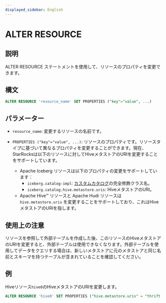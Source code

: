 ```yaml
---
displayed_sidebar: English
---
```


# ALTER RESOURCE

## 説明

ALTER RESOURCE ステートメントを使用して、リソースのプロパティを変更できます。

## 構文

```SQL
ALTER RESOURCE 'resource_name' SET PROPERTIES ("key"="value", ...)
```

## パラメーター

- `resource_name`: 変更するリソースの名前です。

- `PROPERTIES ("key"="value", ...)`: リソースのプロパティです。リソースタイプに基づいて異なるプロパティを変更することができます。現在、StarRocksは以下のリソースに対してHiveメタストアのURIを変更することをサポートしています。
  - Apache Iceberg リソースは以下のプロパティの変更をサポートしています：
    - `iceberg.catalog-impl`: [カスタムカタログ](../../../data_source/External_table.md)の完全修飾クラス名。
    - `iceberg.catalog.hive.metastore.uris`: HiveメタストアのURI。
  - Apache Hive™ リソースと Apache Hudi リソースは `hive.metastore.uris` を変更することをサポートしており、これはHiveメタストアのURIを指します。

## 使用上の注意

リソースを参照して外部テーブルを作成した後、このリソースのHiveメタストアのURIを変更すると、外部テーブルは使用できなくなります。外部テーブルを使用してデータをクエリする場合は、新しいメタストアに元のメタストアと同じ名前とスキーマを持つテーブルが含まれていることを確認してください。

## 例

Hiveリソース`hive0`のHiveメタストアのURIを変更します。

```SQL
ALTER RESOURCE 'hive0' SET PROPERTIES ("hive.metastore.uris" = "thrift://xx.xx.xx.xx:9083")
```
